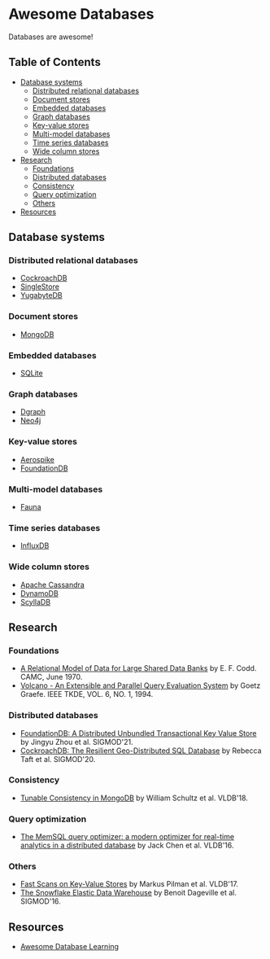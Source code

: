 # Awesome Databases

Databases are awesome!

## Table of Contents

* [Database systems](#database-systems)
  * [Distributed relational databases](#distributed-relational-databases)
  * [Document stores](#document-stores)
  * [Embedded databases](#embedded-databases)
  * [Graph databases](#graph-databases)
  * [Key-value stores](#key-value-stores)
  * [Multi-model databases](#multi-model-databases)
  * [Time series databases](#time-series-databases)
  * [Wide column stores](#wide-column-stores)
* [Research](#research)
  * [Foundations](#foundations)
  * [Distributed databases](#distributed-databases)
  * [Consistency](#consistency)
  * [Query optimization](#query-optimization)
  * [Others](#others)
* [Resources](#resources)

## Database systems

### Distributed relational databases

* [CockroachDB](https://www.cockroachlabs.com)
* [SingleStore](https://www.singlestore.com)
* [YugabyteDB](https://www.yugabyte.com)

### Document stores

* [MongoDB](https://www.mongodb.com)

### Embedded databases

* [SQLite](https://www.sqlite.org/)

### Graph databases

* [Dgraph](https://dgraph.io)
* [Neo4j](https://neo4j.com)

### Key-value stores

* [Aerospike](https://aerospike.com)
* [FoundationDB](https://www.foundationdb.org)

### Multi-model databases

* [Fauna](https://fauna.com)

### Time series databases

* [InfluxDB](https://www.influxdata.com)

### Wide column stores

* [Apache Cassandra](https://cassandra.apache.org/)
* [DynamoDB](https://aws.amazon.com/dynamodb/)
* [ScyllaDB](https://www.scylladb.com)

## Research

### Foundations

* [A Relational Model of Data for Large Shared Data Banks](https://www.seas.upenn.edu/~zives/03f/cis550/codd.pdf) by E. F. Codd. CAMC, June 1970.
* [Volcano - An Extensible and Parallel Query Evaluation System](https://paperhub.s3.amazonaws.com/dace52a42c07f7f8348b08dc2b186061.pdf) by Goetz Graefe. IEEE TKDE, VOL. 6, NO. 1, 1994.

### Distributed databases

* [FoundationDB: A Distributed Unbundled Transactional Key Value Store](https://www.foundationdb.org/files/fdb-paper.pdf) by Jingyu Zhou et al. SIGMOD'21.
* [CockroachDB: The Resilient Geo-Distributed SQL Database](https://resources.cockroachlabs.com/guides/cockroachdb-the-resilient-geo-distributed-sql-database-sigmod-2020) by Rebecca Taft et al. SIGMOD'20.

### Consistency

* [Tunable Consistency in MongoDB](http://www.vldb.org/pvldb/vol12/p2071-schultz.pdf) by William Schultz et al. VLDB'18.

### Query optimization

* [The MemSQL query optimizer: a modern optimizer for real-time analytics in a distributed database](https://15721.courses.cs.cmu.edu/spring2020/papers/20-optimizer2/chen-vldb2016.pdf) by Jack Chen et al. VLDB'16.

### Others

* [Fast Scans on Key-Value Stores](http://www.vldb.org/pvldb/vol10/p1526-bocksrocker.pdf) by Markus Pilman et al. VLDB'17.
* [The Snowflake Elastic Data Warehouse](https://dl.acm.org/doi/pdf/10.1145/2882903.2903741) by Benoit Dageville et al. SIGMOD'16.

## Resources

* [Awesome Database Learning](https://github.com/pingcap/awesome-database-learning)

